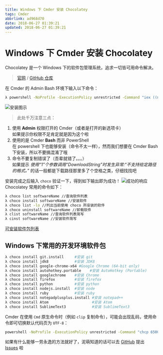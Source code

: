 ```yaml
---
title: Windows 下 Cmder 安装 Chocolatey
tags: Cmder
abbrlink: ad968d70
date: 2018-06-27 01:39:21
updated: 2018-06-27 01:39:21
---
```


# Windows 下 Cmder 安装 Chocolatey

Chocolatey 是一个 Windows 下的软件包管理系统，追求一切皆可用命令解决。

> [官网](https://chocolatey.org/) / [GitHub 仓库](https://github.com/chocolatey/chocolatey)

在 Cmder 的 Admin Bash 环境下输入以下命令：

```bash
λ powershell -NoProfile -ExecutionPolicy unrestricted -Command "iex ((new-object net.webclient).DownloadString('https://chocolatey.org/install.ps1'))" && SET PATH=%PATH%;%ALLUSERSPROFILE%\chocolatey\bin
```

![安装图示](https://img.rxliuli.com/20181122211812.png)

> 此处千万注意三点：

1. 使用 **Admin** 权限打开的 Cmder（或者是打开的新选项卡）  
   如果提示你权限不足肯定就是因为这个啦
2. 使用的是 Cmder **Bash** 而非 PowerShell  
   在 powershell 下也能够安装（命令不太一样），然而我们想要在 Cmder Bash 下安装，所以不要搞混淆了哦
3. 命令不要复制错误了（吾辈就错了。。。）  
   如果提示 _使用“1”个参数调用“DownloadString”时发生异常:“不支持给定路径的格式。”_ 的话一般都是下载路径那里多了个空格之类，仔细找找吧

安装完成之后输入 `choco` 验证一下，得到如下输出即为成功！
![成功的响应](https://img.rxliuli.com/20181122211828.png)
Chocolatey 常用的命令如下：

```bash
λ choco list softwareName //查询软件列表
λ choco install softwareName //安装软件
λ choco list -lo //列出当前使用 choco 所安装的软件
λ choco uninstall softwareName //卸载软件
λ clist softwareName //查询软件列表简写
λ cinst softwareName //安装软件简写
```

[可安装软件包列表](https://chocolatey.org/packages)

## Windows 下常用的开发环境软件包

```bash
λ choco install git.install     #安装 git
λ choco install jdk8            #安装 JDK8
λ choco install google-chrome-x64 #Google Chrome (64-bit only)
λ choco install autohotkey.portable    #安装 AutoHotkey (Portable)
λ choco install googlechrome    #安装 Chrome
λ choco install firefox         #安装 firefox
λ choco install python          #安装 python
λ choco install nodejs.install  #安装 node
λ choco install ruby            #安装 ruby
λ choco install notepadplusplus.install #安装 notepad++
λ choco install Atom                    #安装 Atom
λ choco install SublimeText3            #安装 SublimeText3
```

Cmder 在使用 `Cmd` 原生命令时（例如 `clip` 复制命令），可能会出现乱码，使用命令即可切换默认代码页为 `UTF-8`：

```bash
powershell -NoProfile -ExecutionPolicy unrestricted -Command "chcp 65001"
```

如果有什么能够一劳永逸的方法就好了，泥萌知道的话可以去 [GitHub](https://github.com/rxliuli/rxliuli.github.io) 提出 [Issues](https://github.com/rxliuli/rxliuli.github.io/issues) 啦
